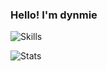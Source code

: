 ### Hello! I'm dynmie

![Skills](https://skillicons.dev/icons?i=java,idea,vscode,linux,redis,mongodb,mysql,sqlite,docker,regex,gradle,maven,github)

![Stats](https://github-readme-stats.vercel.app/api/top-langs/?username=tandpfun&layout=compact&theme=blueberry&count_private=true&hide_border=true)